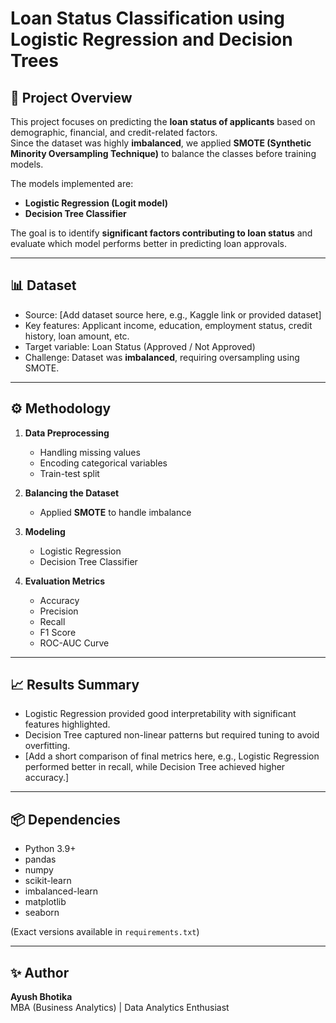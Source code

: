# Loan Status Classification using Logistic Regression and Decision Trees  

## 📌 Project Overview  
This project focuses on predicting the **loan status of applicants** based on demographic, financial, and credit-related factors.  
Since the dataset was highly **imbalanced**, we applied **SMOTE (Synthetic Minority Oversampling Technique)** to balance the classes before training models.  

The models implemented are:  
- **Logistic Regression (Logit model)**  
- **Decision Tree Classifier**  

The goal is to identify **significant factors contributing to loan status** and evaluate which model performs better in predicting loan approvals.  

---

## 📊 Dataset  
- Source: [Add dataset source here, e.g., Kaggle link or provided dataset]  
- Key features: Applicant income, education, employment status, credit history, loan amount, etc.  
- Target variable: Loan Status (Approved / Not Approved)  
- Challenge: Dataset was **imbalanced**, requiring oversampling using SMOTE.  

---

## ⚙️ Methodology  
1. **Data Preprocessing**  
   - Handling missing values  
   - Encoding categorical variables  
   - Train-test split  

2. **Balancing the Dataset**  
   - Applied **SMOTE** to handle imbalance  

3. **Modeling**  
   - Logistic Regression  
   - Decision Tree Classifier  

4. **Evaluation Metrics**  
   - Accuracy  
   - Precision  
   - Recall  
   - F1 Score  
   - ROC-AUC Curve  

---

## 📈 Results Summary  
- Logistic Regression provided good interpretability with significant features highlighted.  
- Decision Tree captured non-linear patterns but required tuning to avoid overfitting.  
- [Add a short comparison of final metrics here, e.g., Logistic Regression performed better in recall, while Decision Tree achieved higher accuracy.]  

---



## 📦 Dependencies  
- Python 3.9+  
- pandas  
- numpy  
- scikit-learn  
- imbalanced-learn  
- matplotlib  
- seaborn  

(Exact versions available in `requirements.txt`)  

---

## ✨ Author  
**Ayush Bhotika**  
MBA (Business Analytics) | Data Analytics Enthusiast  
